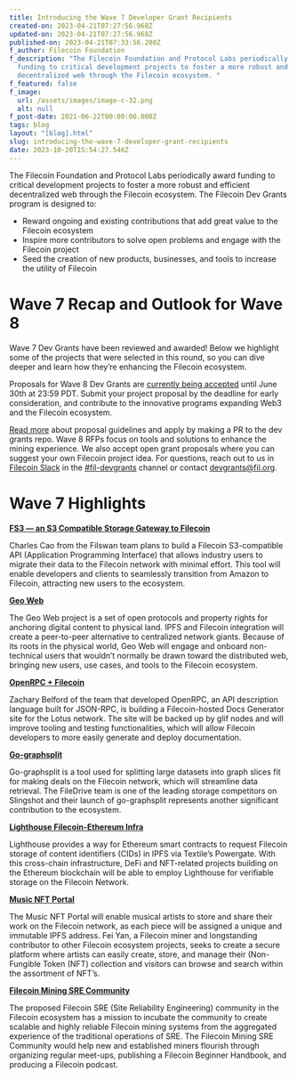 ```yaml
---
title: Introducing the Wave 7 Developer Grant Recipients
created-on: 2023-04-21T07:27:56.968Z
updated-on: 2023-04-21T07:27:56.968Z
published-on: 2023-04-21T07:33:56.200Z
f_author: Filecoin Foundation
f_description: "The Filecoin Foundation and Protocol Labs periodically award
  funding to critical development projects to foster a more robust and efficient
  decentralized web through the Filecoin ecosystem. "
f_featured: false
f_image:
  url: /assets/images/image-c-32.png
  alt: null
f_post-date: 2021-06-22T00:00:00.000Z
tags: blog
layout: "[blog].html"
slug: introducing-the-wave-7-developer-grant-recipients
date: 2023-10-20T15:54:27.546Z
---
```

The Filecoin Foundation and Protocol Labs periodically award funding to critical development projects to foster a more robust and efficient decentralized web through the Filecoin ecosystem. The Filecoin Dev Grants program is designed to:

* Reward ongoing and existing contributions that add great value to the Filecoin ecosystem
* Inspire more contributors to solve open problems and engage with the Filecoin project
* Seed the creation of new products, businesses, and tools to increase the utility of Filecoin

# Wave 7 Recap and Outlook for Wave 8

Wave 7 Dev Grants have been reviewed and awarded! Below we highlight some of the projects that were selected in this round, so you can dive deeper and learn how they’re enhancing the Filecoin ecosystem.

Proposals for Wave 8 Dev Grants are [currently being accepted](https://github.com/filecoin-project/devgrants#-how-to-apply) until June 30th at 23:59 PDT. Submit your project proposal by the deadline for early consideration, and contribute to the innovative programs expanding Web3 and the Filecoin ecosystem.

[Read more](https://github.com/filecoin-project/devgrants/blob/master/rfps/new-wave-8-rfps.md) about proposal guidelines and apply by making a PR to the dev grants repo. Wave 8 RFPs focus on tools and solutions to enhance the mining experience. We also accept open grant proposals where you can suggest your own Filecoin project idea. For questions, reach out to us in [Filecoin Slack](https://filecoin.io/slack) in the [\#fil-devgrants](https://filecoinproject.slack.com/archives/C01G57K6FUY) channel or contact [devgrants@fil.org](mailto:devgrants@fil.org).

# Wave 7 Highlights

**[FS3 — an S3 Compatible Storage Gateway to Filecoin](https://github.com/filecoin-project/devgrants/blob/babea053951ae6cfa3334a8454f74b110ac1d115/open-grant-proposals/FS3_S3_compatible_storage_gateway.md)**

Charles Cao from the Filswan team plans to build a Filecoin S3-compatible API (Application Programming Interface) that allows industry users to migrate their data to the Filecoin network with minimal effort. This tool will enable developers and clients to seamlessly transition from Amazon to Filecoin, attracting new users to the ecosystem.

**[Geo Web](https://github.com/filecoin-project/devgrants/blob/e4c96dcdd1bcd5ab82bd9e2d2fe5152b8f40a9e0/open-grant-proposals/open-proposal-geo-web.md)**

The Geo Web project is a set of open protocols and property rights for anchoring digital content to physical land. IPFS and Filecoin integration will create a peer-to-peer alternative to centralized network giants. Because of its roots in the physical world, Geo Web will engage and onboard non-technical users that wouldn’t normally be drawn toward the distributed web, bringing new users, use cases, and tools to the Filecoin ecosystem.

**[OpenRPC + Filecoin](https://github.com/filecoin-project/devgrants/blob/b55e88ea50ecee739744c3571dcc7cb4724d2be8/open-grant-proposals/open-proposal-open-rpc-part-2.md)**

Zachary Belford of the team that developed OpenRPC, an API description language built for JSON-RPC, is building a Filecoin-hosted Docs Generator site for the Lotus network. The site will be backed up by glif nodes and will improve tooling and testing functionalities, which will allow Filecoin developers to more easily generate and deploy documentation.

**[Go-graphsplit](https://github.com/filecoin-project/devgrants/blob/8451afe585320d8401b0c404304d7f7afd859864/open-grant-proposals/open-proposal-Go-graphsplit.md)**

Go-graphsplit is a tool used for splitting large datasets into graph slices fit for making deals on the Filecoin network, which will streamline data retrieval. The FileDrive team is one of the leading storage competitors on Slingshot and their launch of go-graphsplit represents another significant contribution to the ecosystem.

**[Lighthouse Filecoin-Ethereum Infra](https://github.com/nandit123/devgrants/blob/master/open-grant-proposals/lighthouse.md)**

Lighthouse provides a way for Ethereum smart contracts to request Filecoin storage of content identifiers (CIDs) in IPFS via Textile’s Powergate. With this cross-chain infrastructure, DeFi and NFT-related projects building on the Ethereum blockchain will be able to employ Lighthouse for verifiable storage on the Filecoin Network.

**[Music NFT Portal](https://github.com/filecoin-project/devgrants/blob/4267d83cf06219aec464ea143090480a089733da/open-grant-proposals/open-proposal-music-nft-portal.md)**

The Music NFT Portal will enable musical artists to store and share their work on the Filecoin network, as each piece will be assigned a unique and immutable IPFS address. Fei Yan, a Filecoin miner and longstanding contributor to other Filecoin ecosystem projects, seeks to create a secure platform where artists can easily create, store, and manage their (Non-Fungible Token (NFT) collection and visitors can browse and search within the assortment of NFT’s.

**[Filecoin Mining SRE Community](https://github.com/taoshengshi/devgrants/blob/master/open-grant-proposals/ipfs-sre-community.md)**

The proposed Filecoin SRE (Site Reliability Engineering) community in the Filecoin ecosystem has a mission to incubate the community to create scalable and highly reliable Filecoin mining systems from the aggregated experience of the traditional operations of SRE. The Filecoin Mining SRE Community would help new and established miners flourish through organizing regular meet-ups, publishing a Filecoin Beginner Handbook, and producing a Filecoin podcast.